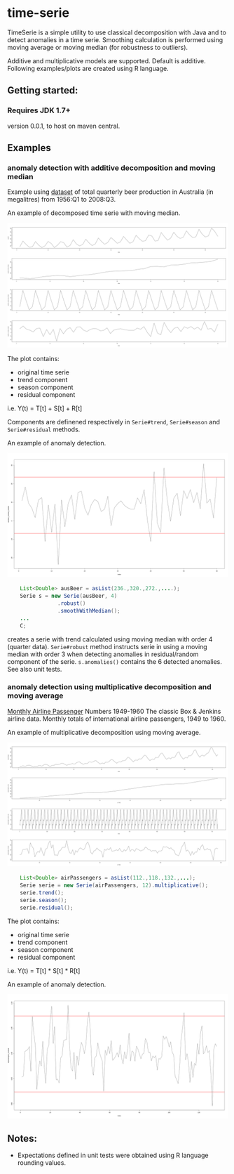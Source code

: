 # time-serie

TimeSerie is a simple utility to use classical decomposition with Java and to detect anomalies in a time serie. Smoothing calculation is performed using moving average or moving median (for robustness to outliers).

Additive and multiplicative models are supported. Default is additive. Following examples/plots are created using R language.

## Getting started:

### Requires JDK 1.7+

version 0.0.1, to host on maven central.

## Examples

### anomaly detection with additive decomposition and moving median

Example using [dataset](https://www.rdocumentation.org/packages/fpp/versions/0.5/topics/ausbeer) of total quarterly beer production in Australia (in megalitres) from 1956:Q1 to 2008:Q3.

An example of decomposed time serie with moving median. 

![decomposition ausbeer](img/plot-ausbeer-median.png)

The plot contains:

* original time serie
* trend component 
* season component
* residual component

i.e. Y(t) = T[t] + S[t] + R[t]

Components are definened respectively in `Serie#trend`, `Serie#season` and `Serie#residual` methods.

An example of anomaly detection.

![ausbeer anomaly](img/plot-ausbeer-median-robust.png)

```java
	List<Double> ausBeer = asList(236.,320.,272.,....);
	Serie s = new Serie(ausBeer, 4)
				.robust()
				.smoothWithMedian();
	...
	C;
```

creates a serie with trend calculated using moving median with order 4 (quarter data). `Serie#robust` method instructs serie in using a moving median with order 3 when detecting anomalies in residual/random component of the serie. `s.anomalies()` contains the 6 detected anomalies.
See also unit tests.


### anomaly detection using multiplicative decomposition and moving average

[Monthly Airline Passenger](https://stat.ethz.ch/R-manual/R-devel/library/datasets/html/AirPassengers.html) Numbers 1949-1960
The classic Box & Jenkins airline data. Monthly totals of international airline passengers, 1949 to 1960. 

An example of multiplicative decomposition using moving average.

![air passengers decomposition](img/plot-airpassengers-decomposition.png)

```java
	List<Double> airPassengers = asList(112.,118.,132.,...);
	Serie serie = new Serie(airPassengers, 12).multiplicative();
	serie.trend();
	serie.season();
	serie.residual();
```

The plot contains:

* original time serie
* trend component 
* season component
* residual component

i.e. Y(t) = T[t] * S[t] * R[t]

An example of anomaly detection.

![air passengers anomaly](img/plot-airpassengers-anomaly-detection-avg-robust.png)


## Notes:

* Expectations defined in unit tests were obtained using R language rounding values.







